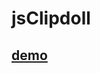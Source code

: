 # jsClipdoll
## [demo](http://htmlpreview.github.io/?https://github.com/dscsmily/jsClipdoll/blob/master/demo.html)
